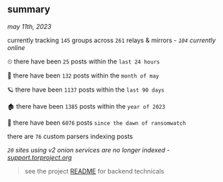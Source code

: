 
## summary
_may 11th, 2023_

currently tracking `145` groups across `261` relays & mirrors - _`104` currently online_

⏲ there have been `25` posts within the `last 24 hours`

🦈 there have been `132` posts within the `month of may`

🪐 there have been `1137` posts within the `last 90 days`

🏚 there have been `1385` posts within the `year of 2023`

🦕 there have been `6076` posts `since the dawn of ransomwatch`

there are `76` custom parsers indexing posts

_`20` sites using v2 onion services are no longer indexed - [support.torproject.org](https://support.torproject.org/onionservices/v2-deprecation/)_

> see the project [README](https://github.com/joshhighet/ransomwatch#ransomwatch--) for backend technicals
